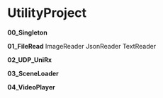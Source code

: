 # UtilityProject

**00_Singleton**

**01_FileRead**
	ImageReader
	JsonReader
	TextReader

**02_UDP_UniRx**

**03_SceneLoader**

**04_VideoPlayer**
